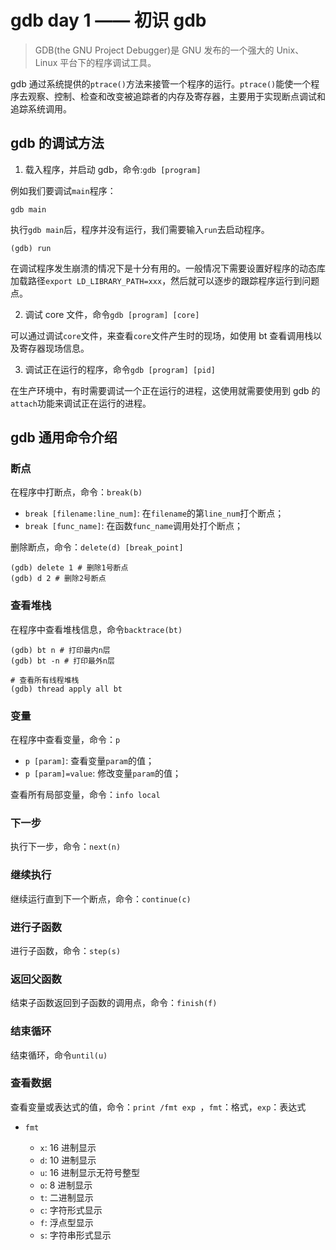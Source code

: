 # gdb day 1 —— 初识 gdb

> GDB(the GNU Project Debugger)是 GNU 发布的一个强大的 Unix、Linux 平台下的程序调试工具。

gdb 通过系统提供的`ptrace()`方法来接管一个程序的运行。`ptrace()`能使一个程序去观察、控制、检查和改变被追踪者的内存及寄存器，主要用于实现断点调试和追踪系统调用。

## gdb 的调试方法

1. 载入程序，并启动 gdb，命令:`gdb [program]`

例如我们要调试`main`程序：

```shell
gdb main
```

执行`gdb main`后，程序并没有运行，我们需要输入`run`去启动程序。

```shell
(gdb) run
```

在调试程序发生崩溃的情况下是十分有用的。一般情况下需要设置好程序的动态库加载路径`export LD_LIBRARY_PATH=xxx`，然后就可以逐步的跟踪程序运行到问题点。

2. 调试 core 文件，命令`gdb [program] [core]`

可以通过调试`core`文件，来查看`core`文件产生时的现场，如使用 bt 查看调用栈以及寄存器现场信息。

3. 调试正在运行的程序，命令`gdb [program] [pid]`

在生产环境中，有时需要调试一个正在运行的进程，这使用就需要使用到 gdb 的`attach`功能来调试正在运行的进程。

## gdb 通用命令介绍

### 断点

在程序中打断点，命令：`break(b)`

- `break [filename:line_num]`: 在`filename`的第`line_num`打个断点；
- `break [func_name]`: 在函数`func_name`调用处打个断点；

删除断点，命令：`delete(d) [break_point]`

```shell
(gdb) delete 1 # 删除1号断点
(gdb) d 2 # 删除2号断点
```

### 查看堆栈

在程序中查看堆栈信息，命令`backtrace(bt)`

```shell
(gdb) bt n # 打印最内n层
(gdb) bt -n # 打印最外n层

# 查看所有线程堆栈
(gdb) thread apply all bt
```

### 变量

在程序中查看变量，命令：`p`

- `p [param]`: 查看变量`param`的值；
- `p [param]=value`: 修改变量`param`的值；

查看所有局部变量，命令：`info local`

### 下一步

执行下一步，命令：`next(n)`

### 继续执行

继续运行直到下一个断点，命令：`continue(c)`

### 进行子函数

进行子函数，命令：`step(s)`

### 返回父函数

结束子函数返回到子函数的调用点，命令：`finish(f)`

### 结束循环

结束循环，命令`until(u)`

### 查看数据

查看变量或表达式的值，命令：`print /fmt exp `，`fmt`：格式，`exp`：表达式

- `fmt`

  - `x`: 16 进制显示
  - `d`: 10 进制显示
  - `u`: 16 进制显示无符号整型
  - `o`: 8 进制显示
  - `t`: 二进制显示
  - `c`: 字符形式显示
  - `f`: 浮点型显示
  - `s`: 字符串形式显示
